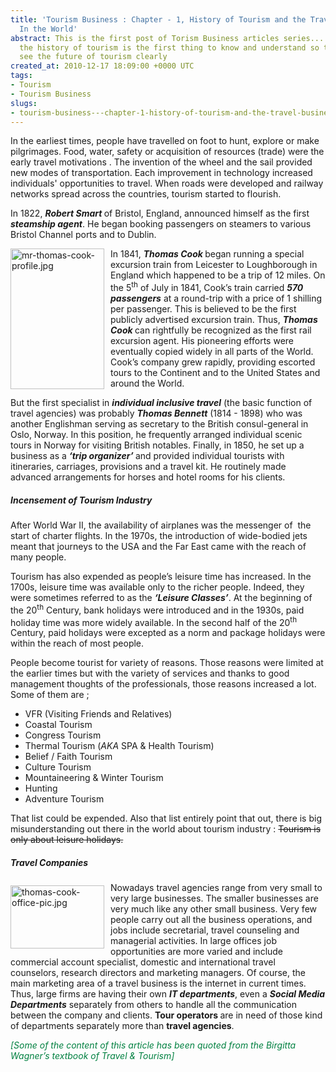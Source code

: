 ```yaml
---
title: 'Tourism Business : Chapter - 1, History of Tourism and the Travel Business
  In the World'
abstract: This is the first post of Torism Business articles series... I thought that
  the history of tourism is the first thing to know and understand so that we could
  see the future of tourism clearly
created_at: 2010-12-17 18:09:00 +0000 UTC
tags:
- Tourism
- Tourism Business
slugs:
- tourism-business---chapter-1-history-of-tourism-and-the-travel-business-in-the-world
---
```


<p>In the earliest times, people have travelled on foot to hunt, explore or make pilgrimages. Food, water, safety or acquisition of resources (trade) were the early travel motivations . The invention of the wheel and the sail provided new modes of transportation. Each improvement in technology increased individuals' opportunities to travel. When roads were developed and railway networks spread across the countries, tourism started to flourish.</p>
<p>In 1822, <strong><em>Robert Smart </em></strong>of Bristol, England, announced himself as the first <strong><em>steamship agent</em></strong>. He began booking passengers on steamers to various Bristol Channel ports and to Dublin.</p>
<p><img style="margin: 0px 10px 10px 0px; display: inline; float: left;" title="mr-thomas-cook-profile.jpg" alt="mr-thomas-cook-profile.jpg" align="left" src="http://www.tugberkugurlu.com/Content/Images/UploadedByAuthors/40/mr-thomas-cook-profile.jpg" width="150" height="225" />In 1841, <em><strong>Thomas Cook </strong></em>began running a special excursion train from Leicester to Loughborough in England which happened to be a trip of 12 miles. On the 5<sup>th</sup> of July in 1841, Cook&rsquo;s train carried <strong><em>570 passengers</em></strong> at a round-trip with a price of 1 shilling per passenger. This is believed to be the first publicly advertised excursion train. Thus, <strong><em>Thomas Cook </em></strong>can rightfully be recognized as the first rail excursion agent. His pioneering efforts were eventually copied widely in all parts of the World. Cook&rsquo;s company grew rapidly, providing escorted tours to the Continent and to the United States and around the World.</p>
<p>But the first specialist in <strong><em>individual inclusive travel</em></strong> (the basic function of travel agencies) was probably <strong><em>Thomas Bennett</em></strong> (1814 - 1898) who was another Englishman serving as secretary to the British consul-general in Oslo, Norway. In this position, he frequently arranged individual scenic tours in Norway for visiting British notables. Finally, in 1850, he set up a business as a <em><strong>&lsquo;trip organizer&rsquo; </strong></em>and provided individual tourists with itineraries, carriages, provisions and a travel kit. He routinely made advanced arrangements for horses and hotel rooms for his clients.</p>
<h5>Incensement of Tourism Industry</h5>
<p>After World War II, the availability of airplanes was the messenger of&nbsp; the start of charter flights. In the 1970s, the introduction of wide-bodied jets meant that journeys to the USA and the Far East came with the reach of many people.</p>
<p>Tourism has also expended as people&rsquo;s leisure time has increased. In the 1700s, leisure time was available only to the richer people. Indeed, they were sometimes referred to as the <em><strong>&lsquo;Leisure Classes&rsquo;</strong></em>. At the beginning of the 20<sup>th</sup> Century, bank holidays were introduced and in the 1930s, paid holiday time was more widely available. In the second half of the 20<sup>th</sup> Century, paid holidays were excepted as a norm and package holidays were within the reach of most people.</p>
<p>People become tourist for variety of reasons. Those reasons were limited at the earlier times but with the variety of services and thanks to good management thoughts of the professionals, those reasons increased a lot. Some of them are ;</p>
<ul>
<li>VFR (Visiting Friends and Relatives) </li>
<li>Coastal Tourism </li>
<li>Congress Tourism </li>
<li>Thermal Tourism (<em>AKA</em> SPA &amp; Health Tourism) </li>
<li>Belief / Faith Tourism </li>
<li>Culture Tourism </li>
<li>Mountaineering &amp; Winter Tourism </li>
<li>Hunting </li>
<li>Adventure Tourism </li>
</ul>
<p>That list could be expended. Also that list entirely point that out, there is big misunderstanding out there in the world about tourism industry : <span style="text-decoration: line-through;">Tourism is only about leisure holidays.</span></p>
<h5>Travel Companies</h5>
<p><img style="margin: 5px 10px 10px 0px; display: inline; float: left;" title="thomas-cook-office-pic.jpg" alt="thomas-cook-office-pic.jpg" align="left" src="http://www.tugberkugurlu.com/Content/Images/UploadedByAuthors/40/thomas-cook-office-pic.jpg" width="150" height="101" />Nowadays travel agencies range from very small to very large businesses. The smaller businesses are very much like any other small business. Very few people carry out all the business operations, and jobs include secretarial, travel counseling and managerial activities. In large offices job opportunities are more varied and include commercial account specialist, domestic and international travel counselors, research directors and marketing managers. Of course, the main marketing area of a travel business is the internet in current times. Thus, large firms are having their own <strong><em>IT departments</em></strong>, even a <strong><em>Social Media Departments</em></strong> separately from others to handle all the communication between the company and clients. <strong>Tour operators </strong>are in need of those kind of departments separately more than <strong>travel agencies</strong>.&nbsp;</p>
<p><em><span color="#008040" style="color: #008040;">[Some of the content of this article has been quoted from the Birgitta Wagner&rsquo;s textbook of Travel &amp; Tourism]</span></em></p>